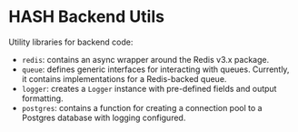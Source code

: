 # HASH Backend Utils

Utility libraries for backend code:

  - `redis`: contains an async wrapper around the Redis v3.x package.
  - `queue`: defines generic interfaces for interacting with queues. Currently, it
    contains implementations for a Redis-backed queue.
  - `logger`: creates a `Logger` instance with pre-defined fields and output formatting.
  - `postgres`: contains a function for creating a connection pool to a Postgres database
     with logging configured.